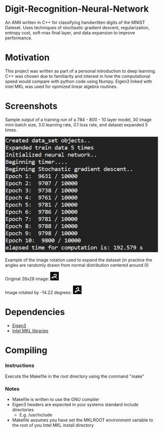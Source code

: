 # Digit-Recognition-Neural-Network
An ANN written in C++ for classifying handwritten digits of the MNIST Dateset. Uses techniques of stochastic gradient descent, regularization, entropy cost, soft-max final layer, and data expansion to improve performance.

# Motivation
This project was written as part of a personal introduction to deep learning. C++ was chosen due to familiarity and interest in how the computational speed would compare with python code using Numpy. Eigen3 linked with intel MKL was used for opimized linear algebra routines. 

# Screenshots
Sample output of a training run of a 784 - 800 - 10 layer model, 30 image mini-batch size, 3.0 learning rate, 0.1 loss rate, and dataset expanded 5 times.

![Image](images/sample_run.jpg "Example run")

Example of the image rotation used to expand the dataset (in practice the angles are randomly drawn from normal distribution centered around 0)

Original 28x28 image: ![Image](images/original.jpg "original")

Image rotated by -14.22 degrees: ![Image](images/rotation_14_degrees.jpg "rotated image")

# Dependencies
  - [Eigen3](http://eigen.tuxfamily.org/index.php?title=Main_Page)
  - [Intel MKL libraries](https://software.intel.com/content/www/us/en/develop/tools/math-kernel-library.html)
  
# Compiling
### Instructions 
Execute the Makefile in the root directory using the command "make"

### Notes
  - Makefile is written to use the GNU compiler
  - Eigen3 headers are expected in your systems standard include directories
    - E.g. /usr/include
  - Makefile assumes you have set the MKLROOT environment variable to the root of you Intel MKL install directory
  
  

